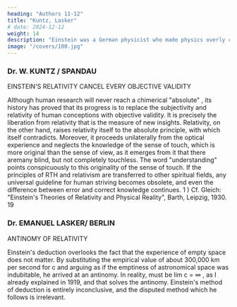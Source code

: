 ```yaml
---
heading: "Authors 11-12"
title: "Kuntz, Lasker"
# date: 2024-12-12
weight: 14
description: "Einstein was a German physicist who made physics overly complicated by using arbitrary tensors"
image: "/covers/100.jpg"
---
```



### Dr. W. KUNTZ / SPANDAU

EINSTEIN'S RELATIVITY CANCEL EVERY OBJECTIVE VALIDITY

Although human research will never reach a chimerical "absolute" , its history has proved that its
progress is to replace the subjectivity and relativity of human conceptions with objective validity. It is
precisely the liberation from relativity that is the measure of new insights. Relativity, on the other
hand, raises relativity itself to the absolute principle, with which itself contradicts.
Moreover, it proceeds unilaterally from the optical experience and neglects the knowledge of the
sense of touch, which is more original than the sense of view, as it emerges from it that there aremany blind, but not completely touchless. The word "understanding" points conspicuously to this
originality of the sense of touch.
If the principles of RTH and relativism are transferred to other spiritual fields, any universal guideline
for human striving becomes obsolete, and even the difference between error and correct knowledge
continues.
1 ) Cf. Gleich: "Einstein's Theories of Relativity and Physical Reality", Barth, Leipzig, 1930.
19


### Dr. EMANUEL LASKER/ BERLIN

ANTINOMY OF RELATIVITY

Einstein's deduction overlooks the fact that the experience of empty space does not matter. By
substituting the empirical value of about 300,000 km per second for c and arguing as if the
emptiness of astronomical space was indubitable, he arrived at an antinomy. In reality, must be lim c
= ∞ , as I already explained in 1919, and that solves the antinomy. Einstein's method of deduction is
entirely inconclusive, and the disputed method which he follows is irrelevant.

